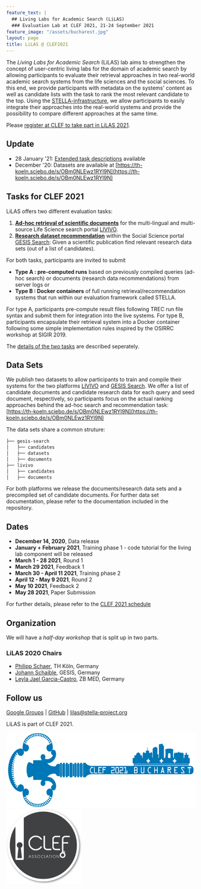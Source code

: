 ```yaml
---
feature_text: |
  ## Living Labs for Academic Search (LiLAS)
  ### Evaluation Lab at CLEF 2021, 21-24 September 2021
feature_image: "/assets/bucharest.jpg"
layout: page
title: LiLAS @ CLEF2021
---
```


The *Living Labs for Academic Search* (LiLAS) lab aims to strengthen the concept of user-centric living labs for the domain of academic search by allowing participants to evaluate their retrieval approaches in two real-world academic search systems from the life sciences and the social sciences.
To this end, we provide participants with metadata on the systems' content as well as candidate lists with the task to rank the most relevant candidate to the top. Using the [STELLA-infrastructure](http://www.stella-project.org), we allow participants to easily integrate their approaches into the real-world systems and provide the possibility to compare different approaches at the same time. 

Please [register at CLEF to take part in LiLAS 2021](http://clef2021-labs-registration.dei.unipd.it).

## Update

- 28 January '21: [Extended task descriptions](tasks) available
- December '20: Datasets are available at [https://th-koeln.sciebo.de/s/OBm0NLEwz1RYl9N](https://th-koeln.sciebo.de/s/OBm0NLEwz1RYl9N)

## Tasks for CLEF 2021

LiLAS offers two different evaluation tasks:

1. __[Ad-hoc retrieval of scientific documents](tasks#task-1-ad-hoc-search-ranking)__ for the multi-lingual and multi-source Life Science search portal [LIVIVO](https://www.livivo.de).
2. __[Research dataset recommendation](tasks#task-2-research-data-recommendations)__ within the Social Science portal [GESIS Search](https://www.gesis.org/en): Given a scientific publication find relevant research data sets (out of a list of candidates).

For both tasks, participants are invited to submit

* __Type A : pre-computed runs__ based on previously compiled queries (ad-hoc search) or documents (research data recommendations) from server logs or 
* __Type B : Docker containers__ of full running retrieval/recommendation systems that run within our evaluation framework called STELLA. 

For type A, participants pre-compute result files following TREC run file syntax and submit them for integration into the live systems. For type B, participants encapsulate their retrieval system into a Docker container following some simple implementation rules inspired by the OSIRRC workshop at SIGIR 2019. 

The [details of the two tasks](tasks) are described seperately. 


## Data Sets

We publish two datasets to allow participants to train and compile their systems for the two platforms [LIVIVO](https://www.livivo.de) and [GESIS Search](https://www.gesis.org/en).
We offer a list of candidate documents and candidate research data for each query and seed document, respectively, so participants focus on the actual ranking approaches behind the ad-hoc search and recommendation task: [https://th-koeln.sciebo.de/s/OBm0NLEwz1RYl9N](https://th-koeln.sciebo.de/s/OBm0NLEwz1RYl9N)

The data sets share a common struture:

```.
├── gesis-search
│   ├── candidates
│   ├── datasets
│   ├── documents
├── livivo
│   ├── candidates
│   ├── documents
```

For both platforms we release the documents/research data sets and a precompiled set of candidate documents. For further data set documentation, please refer to the documentation included in the repository. 

## Dates

* __December 14, 2020__, Data release
* __January + February 2021__, Training phase 1 - code tutorial for the living lab component will be released
* __March 1 - 28 2021__, Round 1 
* __March 29 2021__, Feedback 1
* __March 30 - April 11 2021__, Training phase 2
* __April 12 - May 9 2021__, Round 2
* __May 10 2021__, Feedback 2
* __May 28 2021__, Paper Submission

For further details, please refer to the [CLEF 2021 schedule](http://clef2021.clef-initiative.eu/index.php?page=Pages/schedule.html)


<!--
### Paper Submission Guidelines

Submissions must be as PDF, formatted in the style of the Springer Publications format for Lecture Notes in Computer Science (LNCS). For details on the LNCS style, see [Springer’s Author Instructions](https://www.springer.com/gp/computer-science/lncs/conference-proceedings-guidelines). Authors should use Springer’s proceedings templates, either for LaTeX or for Word, and are encouraged to include their ORCIDs in the papers. 

All submissions must be written in English and should be submitted electronically through the [conference submission system](https://www.easychair.org/conferences/?conf=clef2021).
-->

## Organization

We will have a *half-day workshop* that is split up in two parts. 


### LiLAS 2020 Chairs

- [Philipp Schaer](https://ir.web.th-koeln.de/people/philipp-schaer/), TH Köln, Germany
- [Johann Schaible](https://gesis.org/person/johann.schaible), GESIS, Germany
- [Leyla Jael Garcia-Castro](https://www.linkedin.com/in/leyla-jael-garcia-castro-85384a17/), ZB MED, Germany

<!--
### Program Committee 

- Krisztian Balog, University of Stavanger, Norway
- Joeran Beel, Trinity College Dublin, Ireland
- Birger Larsen, Aalborg University, Denmark
- Vivien Petras, Humboldt University, Germany
- Ansgar Scherp, Ulm University, Germany
- Philipp Mayr, GESIS, Germany
- Tommaso di Noia, Politecnico di Bari, Italy

-->

## Follow us 

[Google Groups](https://groups.google.com/forum/#!forum/clef-lilas)  \|  [GitHub](https://github.com/stella-project) \| <lilas@stella-project.org>


LiLAS is part of CLEF 2021.

[<img src="/assets/clef2021_logo.png" height="200">](https://clef2021.clef-initiative.eu/)
[<img src="/assets/clef-association-logo.png" height="200">](https://www.clef-initiative.eu/)

